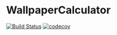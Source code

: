 # WallpaperCalculator
[![Build Status](https://travis-ci.org/shadowmoses8/WallpaperCalculator.svg?branch=master)](https://travis-ci.org/shadowmoses8/WallpaperCalculator)
[![codecov](https://codecov.io/gh/shadowmoses8/WallpaperCalculator/branch/master/graph/badge.svg)](https://codecov.io/gh/shadowmoses8/WallpaperCalculator)
